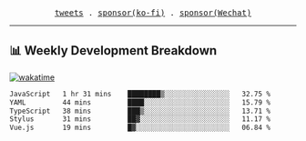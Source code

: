 <p align="center">
  <samp>
    <a href="https://twitter.com/everfu8">tweets</a> .
    <a href="https://ko-fi.com/everfu">sponsor(ko-fi)</a> . 
    <a href="https://s3.qjqq.cn/47/663742bac8e52.webp!color">sponsor(Wechat)</a>
  </samp>
</p>

---

## 📊 Weekly Development Breakdown

[![wakatime](https://wakatime.com/badge/user/0fcef314-a9cd-4509-9880-5cdb2158a775.svg)](https://wakatime.com/@0fcef314-a9cd-4509-9880-5cdb2158a775)

<!--START_SECTION:waka-->

```txt
JavaScript   1 hr 31 mins    ████████▒░░░░░░░░░░░░░░░░   32.75 %
YAML         44 mins         ████░░░░░░░░░░░░░░░░░░░░░   15.79 %
TypeScript   38 mins         ███▒░░░░░░░░░░░░░░░░░░░░░   13.71 %
Stylus       31 mins         ██▓░░░░░░░░░░░░░░░░░░░░░░   11.17 %
Vue.js       19 mins         █▓░░░░░░░░░░░░░░░░░░░░░░░   06.84 %
```

<!--END_SECTION:waka-->